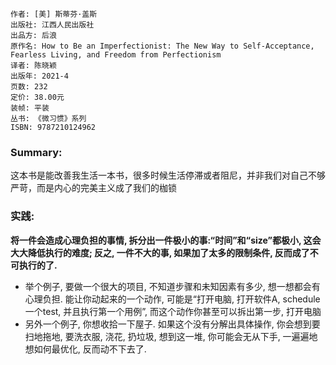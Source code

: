     作者: [美] 斯蒂芬·盖斯 
    出版社: 江西人民出版社 
    出品方: 后浪 
    原作名: How to Be an Imperfectionist: The New Way to Self-Acceptance, Fearless Living, and Freedom from Perfectionism
    译者: 陈晓颖 
    出版年: 2021-4
    页数: 232
    定价: 38.00元
    装帧: 平装
    丛书: 《微习惯》系列
    ISBN: 9787210124962


### Summary:
这本书是能改善我生活一本书，很多时候生活停滞或者阻尼，并非我们对自己不够严苛，而是内心的完美主义成了我们的枷锁

### 实践:
**将一件会造成心理负担的事情, 拆分出一件极小的事:“时间”和“size”都极小, 这会大大降低执行的难度; 反之, 一件不大的事, 如果加了太多的限制条件, 反而成了不可执行的了.**
* 举个例子, 要做一个很大的项目, 不知道步骤和未知因素有多少, 想一想都会有心理负担. 能让你动起来的一个动作, 可能是“打开电脑, 打开软件A, schedule一个test, 并且执行第一个用例”, 而这个动作你甚至可以拆出第一步, 打开电脑
* 另外一个例子, 你想收拾一下屋子. 如果这个没有分解出具体操作, 你会想到要扫地拖地, 要洗衣服, 浇花, 扔垃圾, 想到这一堆, 你可能会无从下手, 一遍遍地想如何最优化, 反而动不下去了.